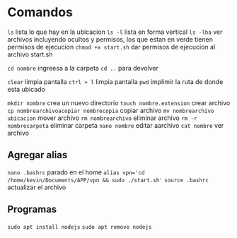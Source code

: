 # Comandos

`ls` lista lo que hay en la ubicacion
`ls -l` lista en forma vertical
`ls -lha` ver archivos incluyendo ocultos y permisos, los que estan en verde tienen permisos de ejecucion
`chmod +x start.sh` dar permisos de ejecucion al archivo start.sh

`cd nombre` ingreesa a la carpeta
`cd ..` para devolver

`clear` limpia pantalla
`ctrl + l` limpia pantalla
`pwd` implimir la ruta de donde esta ubicado

`mkdir nombre` crea un nuevo directorio
`touch nombre.extension` crear archivo
`cp nombrearchivoacopiar nombrecopia` copiar archivo
`mv nombrearchivo ubicacion` mover archivo
`rm nombrearchivo` eliminar archivo
`rm -r nombrecarpeta` eliminar carpeta
`nano nombre` editar aarchivo
`cat nombre` ver archivo


## Agregar alias

`nano .bashrc` parado en el home
`alias vpn='cd /home/kevin/Documents/APP/vpn && sudo ./start.sh'`
`source .bashrc` actualizar el archivo

## Programas

`sudo apt install nodejs`
`sudo apt remove nodejs`